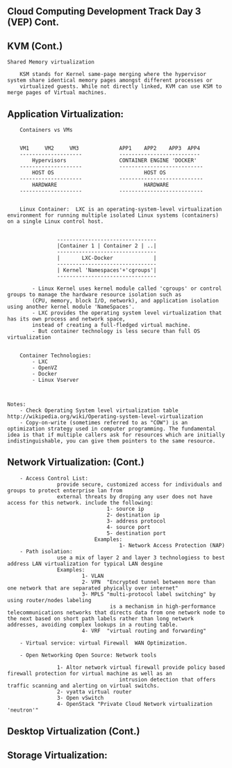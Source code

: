 Cloud Computing Development Track Day 3 (VEP) Cont.
----------------------------------------------------

KVM (Cont.)
-----------

	Shared Memory virtualization

		KSM stands for Kernel same-page merging where the hypervisor system share identical memory pages amongst different processes or 
		virtualized guests. While not directly linked, KVM can use KSM to merge pages of Virtual machines.




Application Virtualization:
---------------------------

		Containers vs VMs
		

		VM1		VM2		VM3				APP1	APP2	APP3  APP4	
		--------------------			--------------------------
			Hypervisors					CONTAINER ENGINE 'DOCKER'
		--------------------			---------------------------
			HOST OS								HOST OS
		--------------------			---------------------------
			HARDWARE							HARDWARE
		--------------------			---------------------------
		
		
		Linux Container:  LXC is an operating-system-level virtualization environment for running multiple isolated Linux systems (containers) on a single Linux control host.
		
		
					--------------------------------
					|Container 1 | Container 2 | ..|
					--------------------------------
					|		LXC-Docker			   |
					--------------------------------
					| Kernel 'Namespaces'+'cgroups'|
					--------------------------------
					
			- Linux Kernel uses kernel module called 'cgroups' or control groups to manage the hardware resource isolation such as 
			(CPU, memory, block I/O, network), and application isolation using another kernel module 'NameSpaces'. 
			- LXC provides the operating system level virtualization that has its own process and network space, 
			instead of creating a full-fledged virtual machine.
			- But container technology is less secure than full OS virtualization  
			
			
		Container Technologies: 
			- LXC
			- OpenVZ
			- Docker
			- Linux Vserver



	Notes:
		- Check Operating System level virtualization table http://wikipedia.org/wiki/Operating-system-level-virtualization
		- Copy-on-write (sometimes referred to as "COW") is an optimization strategy used in computer programming. The fundamental idea is that if multiple callers ask for resources which are initially indistinguishable, you can give them pointers to the same resource.
		
		

Network Virtualization: (Cont.)
-------------------------------

		- Access Control List: 
					provide secure, customized access for individuals and groups to protect enterprise lan from
					external threats by droping any user does not have access for this network. include the following:
									1- source ip
									2- destination ip
									3- address protocol
									4- source port
									5- destination port
								Examples:
										1- Network Access Protection (NAP)
		- Path isolation:
					use a mix of layer 2 and layer 3 technologiess to best address LAN virtualization for typical LAN desgine 
					Examples:
							1- VLAN
							2- VPN	"Encrypted tunnel between more than one network that are separated phyically over internet"
							3- MPLS "multi-protocol label switching" by using router/nodes labeling
									 is a mechanism in high-performance telecommunications networks that directs data from one network node to the next based on short path labels rather than long network addresses, avoiding complex lookups in a routing table.
							4- VRF  "virtual routing and forwarding"

		- Virtual service: virtual Firewall  WAN Optimization.
		
		- Open Networking Open Source: Network tools
					
					1- Altor network virtual firewall provide policy based firewall protection for virtual machine as well as an 	
										intrusion detection that offers traffic scanning and alerting on virtual switchs. 
					2- vyatta virtual router
					3- Open vSwitch 
					4- OpenStack "Private Cloud Network virtualization 'neutron'"


Desktop Virtualization (Cont.)
-------------------------------


Storage Virtualization:
-----------------------		
